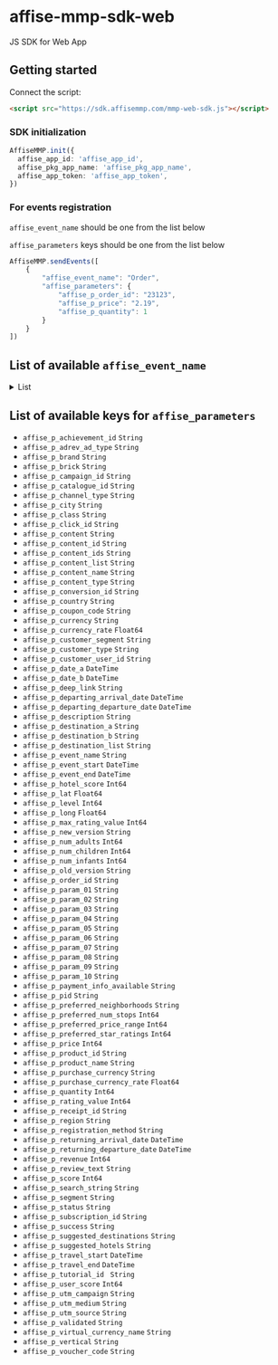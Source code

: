 # affise-mmp-sdk-web
JS SDK for Web App

## Getting started
Сonnect the script:
```html
<script src="https://sdk.affisemmp.com/mmp-web-sdk.js"></script>
```

### SDK initialization
```typescript
AffiseMMP.init({
  affise_app_id: 'affise_app_id',
  affise_pkg_app_name: 'affise_pkg_app_name',
  affise_app_token: 'affise_app_token',
})
```

### For events registration
`affise_event_name` should be one from the list below

`affise_parameters` keys should be one from the list below
```typescript
AffiseMMP.sendEvents([
    {
        "affise_event_name": "Order",
        "affise_parameters": {
            "affise_p_order_id": "23123",
            "affise_p_price": "2.19",
            "affise_p_quantity": 1
        }
    }
])
```

## List of available `affise_event_name`
<details>
<summary>List</summary>
- AchieveLevel </br>
- AddPaymentInfo </br>
- AddToCart </br>
- AddToWishlist </br>
- AdRevenue </br>
- ClickAdv </br>
- CompleteRegistration </br>
- CompleteStream </br>
- CompleteTrial </br>
- CompleteTutorial </br>
- Contact </br>
- ContentItemsView </br>
- CustomizeProduct </br>
- DeepLinked </br>
- Donate </br>
- FindLocation </br>
- InitiateCheckout </br>
- InitiatePurchase </br>
- InitiateStream </br>
- Invite </br>
- LastAttributedTouch </br>
- Lead </br>
- ListView </br>
- Login </br>
- OpenedFromPushNotification </br>
- Order </br>
- OrderItemAdded </br>
- OrderItemRemove </br>
- OrderCancel </br>
- OrderReturnRequest </br>
- OrderReturnRequestCancel </br>
- Purchase </br>
- Rate </br>
- ReEngage </br>
- Reserve </br>
- Sales </br>
- Schedule </br>
- Search </br>
- Share </br>
- SpendCredits </br>
- StartRegistration </br>
- StartTrial </br>
- StartTutorial </br>
- SubmitApplication </br>
- Subscribe </br>
- TravelBooking </br>
- UnlockAchievement </br>
- Unsubscribe </br>
- Update </br>
- ViewAdv </br>
- ViewCart </br>
- ViewContent </br>
- ViewItem </br>
- ViewItems </br>
- InitialSubscription </br>
- InitialTrial </br>
- InitialOffer </br>
- ConvertedTrial </br>
- ConvertedOffer </br>
- TrialInRetry </br>
- OfferInRetry </br>
- SubscriptionInRetry </br>
- RenewedSubscription </br>
- FailedSubscriptionFromRetry </br>
- FailedOfferFromRetry </br>
- FailedTrialFromRetry </br>
- FailedSubscription </br>
- FailedOfferise </br>
- FailedTrial </br>
- ReactivatedSubscription </br>
- RenewedSubscriptionFromRetry </br>
- ConvertedOfferFromRetry </br>
- ConvertedTrialFromRetry </br>
- Unsubscription </br>
</details>

## List of available keys for `affise_parameters`
-    `affise_p_achievement_id`                  `String`
-    `affise_p_adrev_ad_type`                   `String`
-    `affise_p_brand`                           `String`
-    `affise_p_brick`                           `String`
-    `affise_p_campaign_id`                     `String`
-    `affise_p_catalogue_id`                    `String`
-    `affise_p_channel_type`                    `String`
-    `affise_p_city`                            `String`
-    `affise_p_class`                           `String`
-    `affise_p_click_id`                        `String`
-    `affise_p_content`                         `String`
-    `affise_p_content_id`                      `String`
-    `affise_p_content_ids`                     `String`
-    `affise_p_content_list`                    `String`
-    `affise_p_content_name`                    `String`
-    `affise_p_content_type`                    `String`
-    `affise_p_conversion_id`                   `String`
-    `affise_p_country`                         `String`
-    `affise_p_coupon_code`                     `String`
-    `affise_p_currency`                        `String`
-    `affise_p_currency_rate`                   `Float64`
-    `affise_p_customer_segment`                `String`
-    `affise_p_customer_type`                   `String`
-    `affise_p_customer_user_id`                `String`
-    `affise_p_date_a`                          `DateTime`
-    `affise_p_date_b`                          `DateTime`
-    `affise_p_deep_link`                       `String`
-    `affise_p_departing_arrival_date`          `DateTime`
-    `affise_p_departing_departure_date`        `DateTime`
-    `affise_p_description`                     `String`
-    `affise_p_destination_a`                   `String`
-    `affise_p_destination_b`                   `String`
-    `affise_p_destination_list`                `String`
-    `affise_p_event_name`                      `String`
-    `affise_p_event_start`                     `DateTime`
-    `affise_p_event_end`                       `DateTime`
-    `affise_p_hotel_score`                     `Int64`
-    `affise_p_lat`                             `Float64`
-    `affise_p_level`                           `Int64`
-    `affise_p_long`                            `Float64`
-    `affise_p_max_rating_value`                `Int64`
-    `affise_p_new_version`                     `String`
-    `affise_p_num_adults`                      `Int64`
-    `affise_p_num_children`                    `Int64`
-    `affise_p_num_infants`                     `Int64`
-    `affise_p_old_version`                     `String`
-    `affise_p_order_id`                        `String`
-    `affise_p_param_01`                        `String`
-    `affise_p_param_02`                        `String`
-    `affise_p_param_03`                        `String`
-    `affise_p_param_04`                        `String`
-    `affise_p_param_05`                        `String`
-    `affise_p_param_06`                        `String`
-    `affise_p_param_07`                        `String`
-    `affise_p_param_08`                        `String`
-    `affise_p_param_09`                        `String`
-    `affise_p_param_10`                        `String`
-    `affise_p_payment_info_available`          `String`
-    `affise_p_pid`                             `String`
-    `affise_p_preferred_neighborhoods`         `String`
-    `affise_p_preferred_num_stops`             `Int64`
-    `affise_p_preferred_price_range`           `Int64`
-    `affise_p_preferred_star_ratings`          `Int64`
-    `affise_p_price`                           `Int64`
-    `affise_p_product_id`                      `String`
-    `affise_p_product_name`                    `String`
-    `affise_p_purchase_currency`               `String`
-    `affise_p_purchase_currency_rate`          `Float64`
-    `affise_p_quantity`                        `Int64`
-    `affise_p_rating_value`                    `Int64`
-    `affise_p_receipt_id`                      `String`
-    `affise_p_region`                          `String`
-    `affise_p_registration_method`             `String`
-    `affise_p_returning_arrival_date`          `DateTime`
-    `affise_p_returning_departure_date`        `DateTime`
-    `affise_p_revenue`                         `Int64`
-    `affise_p_review_text`                     `String`
-    `affise_p_score`                           `Int64`
-    `affise_p_search_string`                   `String`
-    `affise_p_segment`                         `String`
-    `affise_p_status`                          `String`
-    `affise_p_subscription_id`                 `String`
-    `affise_p_success`                         `String`
-    `affise_p_suggested_destinations`          `String`
-    `affise_p_suggested_hotels`                `String`
-    `affise_p_travel_start`                    `DateTime`
-    `affise_p_travel_end`                      `DateTime`
-    `affise_p_tutorial_id `                    `String`
-    `affise_p_user_score`                      `Int64`
-    `affise_p_utm_campaign`                    `String`
-    `affise_p_utm_medium`                      `String`
-    `affise_p_utm_source`                      `String`
-    `affise_p_validated`                       `String`
-    `affise_p_virtual_currency_name`           `String`
-    `affise_p_vertical`                        `String`
-    `affise_p_voucher_code`                    `String`
